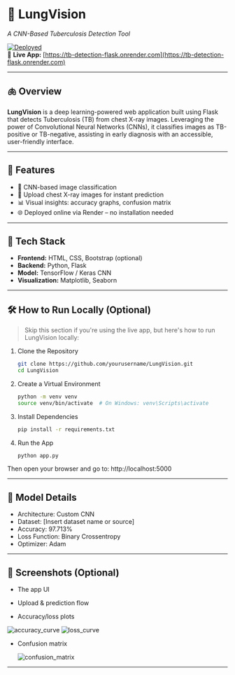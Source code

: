 # 💨 LungVision  
*A CNN-Based Tuberculosis Detection Tool*

[![Deployed](https://img.shields.io/badge/Live-Demo-green)](https://tb-detection-flask.onrender.com)  
🔗 **Live App:** [https://tb-detection-flask.onrender.com](https://tb-detection-flask.onrender.com)

---

## 🫁 Overview

**LungVision** is a deep learning-powered web application built using Flask that detects Tuberculosis (TB) from chest X-ray images. Leveraging the power of Convolutional Neural Networks (CNNs), it classifies images as TB-positive or TB-negative, assisting in early diagnosis with an accessible, user-friendly interface.

---

## 🚀 Features

- 🧠 CNN-based image classification
- 📸 Upload chest X-ray images for instant prediction
- 📊 Visual insights: accuracy graphs, confusion matrix
- 🌐 Deployed online via Render – no installation needed

---

## 🧰 Tech Stack

- **Frontend:** HTML, CSS, Bootstrap (optional)
- **Backend:** Python, Flask
- **Model:** TensorFlow / Keras CNN
- **Visualization:** Matplotlib, Seaborn

---

## 🛠️ How to Run Locally (Optional)

> Skip this section if you're using the live app, but here's how to run LungVision locally:

1. Clone the Repository
    ```sh
    git clone https://github.com/yourusername/LungVision.git
    cd LungVision
    ```
2. Create a Virtual Environment
   ```sh
   python -m venv venv
   source venv/bin/activate  # On Windows: venv\Scripts\activate
   ```
3. Install Dependencies
   ```sh
   pip install -r requirements.txt
   ```
4. Run the App
   ```sh
   python app.py
   ```
Then open your browser and go to: http://localhost:5000    

---

## 🧪 Model Details

- Architecture: Custom CNN 
- Dataset: [Insert dataset name or source]
- Accuracy: 97.713%
- Loss Function: Binary Crossentropy
- Optimizer: Adam

---

## 📸 Screenshots (Optional)

- The app UI

- Upload & prediction flow

- Accuracy/loss plots
  
![accuracy_curve](https://github.com/user-attachments/assets/dd6d8aca-8adc-4108-b001-46c54448c846) ![loss_curve](https://github.com/user-attachments/assets/659fedc1-808d-42a2-8a5e-c928f42c3448)


- Confusion matrix
  
  ![confusion_matrix](https://github.com/user-attachments/assets/2ce0a125-1046-469a-946f-55d847221325)
---
